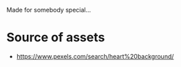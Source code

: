 Made for somebody special...

# Source of assets
- https://www.pexels.com/search/heart%20background/
